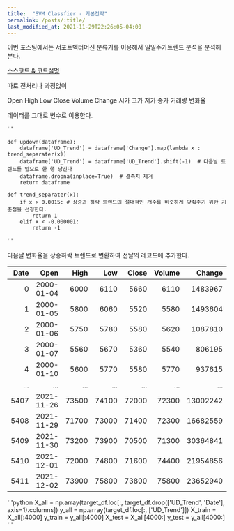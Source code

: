 ```yaml
---
title:  "SVM Classfier - 기본전략" 
permalink: /posts/:title/
last_modified_at: 2021-11-29T22:26:05-04:00
---
```


이번 포스팅에서는 서포트벡터머신 분류기를 이용해서 일일주가트렌드 분석을 분석해본다.


[소스코드 & 코드설명](https://github.com/meltingOcean/AI-Trade/blob/main/ML%20Quant%20Strategy/SVM_classifier.ipynb)


따로 전처리나 과정없이

Open	High	Low		Close	Volume		Change
시가	   고가	  저가	 종가		거래량		  변화율

데이터를 그대로 변수로 이용한다.

'''

	def updown(dataframe):
    	dataframe['UD_Trend'] = dataframe['Change'].map(lambda x : trend_separater(x)) 
    	dataframe['UD_Trend'] = dataframe['UD_Trend'].shift(-1)  # 다음날 트렌드를 앞으로 한 행 당긴다
    	dataframe.dropna(inplace=True)  # 결측치 제거
    	return dataframe

	def trend_separater(x):
    	if x > 0.0015: # 상승과 하락 트렌드의 절대적인 개수를 비슷하게 맞춰주기 위한 기준점을 선정한다.
        	return 1
    	elif x < -0.000001:
        	return -1
'''

다음날 변화율을 상승하락 트렌드로 변환하여 전날의 레코드에 추가한다.


| Date |       Open |  High |   Low | Close | Volume |   Change |  UD_Trend |      |
|-----:|-----------:|------:|------:|------:|-------:|---------:|----------:|------|
| 0    | 2000-01-04 | 6000  | 6110  | 5660  | 6110   | 1483967  | 0.148496  | -1.0 |
| 1    | 2000-01-05 | 5800  | 6060  | 5520  | 5580   | 1493604  | -0.086743 | 1.0  |
| 2    | 2000-01-06 | 5750  | 5780  | 5580  | 5620   | 1087810  | 0.007168  | -1.0 |
| 3    | 2000-01-07 | 5560  | 5670  | 5360  | 5540   | 806195   | -0.014235 | 1.0  |
| 4    | 2000-01-10 | 5600  | 5770  | 5580  | 5770   | 937615   | 0.041516  | -1.0 |
| ...  | ...        | ...   | ...   | ...   | ...    | ...      | ...       | ...  |
| 5407 | 2021-11-26 | 73500 | 74100 | 72000 | 72300  | 13002242 | -0.018996 | -1.0 |
| 5408 | 2021-11-29 | 71700 | 73000 | 71400 | 72300  | 16682559 | 0.000000  | -1.0 |
| 5409 | 2021-11-30 | 73200 | 73900 | 70500 | 71300  | 30364841 | -0.013831 | 1.0  |
| 5410 | 2021-12-01 | 72000 | 74800 | 71600 | 74400  | 21954856 | 0.043478  | 1.0  |
| 5411 | 2021-12-02 | 73900 | 75800 | 73800 | 75800  | 23652940 | 0.018817  | -1.0 |


'''python
X_all = np.array(target_df.loc[:, target_df.drop(['UD_Trend', 'Date'], axis=1).columns])
y_all = np.array(target_df.loc[:, ['UD_Trend']])
X_train = X_all[:4000]
y_train = y_all[:4000]
X_test = X_all[4000:]
y_test = y_all[4000:]	
'''

